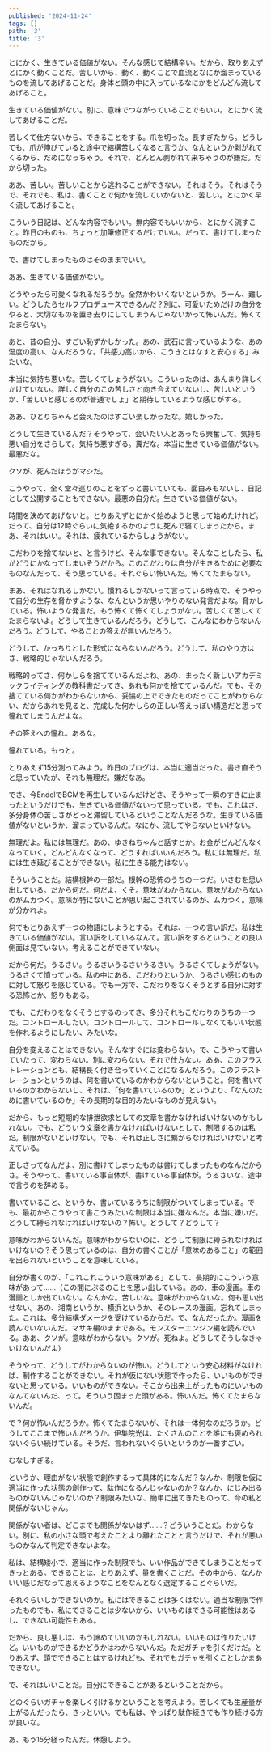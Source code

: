 ```yaml
---
published: '2024-11-24'
tags: []
path: '3'
title: '3'
---
```


とにかく、生きている価値がない。そんな感じで結構辛い。だから、取りあえずとにかく動くことだ。苦しいから、動く、動くことで血流となにか溜まっているものを流してあげることだ。身体と頭の中に入っているなにかをどんどん流してあげること。

生きている価値がない。別に、意味でつながっていることでもいい。とにかく流してあげることだ。

苦しくて仕方ないから、できることをする。爪を切った。長すぎたから。どうしても、爪が伸びていると途中で結構苦しくなると言うか、なんというか剥がれてくるから、だめになっちゃう。それで、どんどん剥がれて来ちゃうのが嫌だ。だから切った。

ああ、苦しい。苦しいことから逃れることができない。それはそう。それはそうで、それでも、私は、書くことで何かを流していかないと、苦しい。とにかく早く流してあげること。

こういう日記は、どんな内容でもいい。無内容でもいいから、とにかく流すこと。昨日のものも、ちょっと加筆修正するだけでいい。だって、書けてしまったものだから。

で、書けてしまったものはそのままでいい。

ああ、生きている価値がない。

どうやったら可愛くなれるだろうか。全然かわいくないというか。うーん、難しい。どうしたらセルフプロデュースできるんだ？別に、可愛いためだけの自分をやると、大切なものを置き去りにしてしまうんじゃないかって怖いんだ。怖くてたまらない。

あと、昔の自分、すごい恥ずかしかった。あの、武石に言っているような、あの湿度の高い、なんだろうな。「共感力高いから、こうきとはなすと安心する」みたいな。

本当に気持ち悪いな。苦しくてしょうがない。こういったのは、あんまり詳しくかけていない。詳しく自分のこの苦しさと向き合えていないし、苦しいというか、「苦しいと感じるのが普通でしょ」と期待しているような感じがする。

ああ、ひとりちゃんと会えたのはすごい楽しかったな。嬉しかった。

どうして生きているんだ？そうやって、会いたい人とあったら興奮して、気持ち悪い自分をさらして。気持ち悪すぎる。糞だな。本当に生きている価値がない。最悪だな。

クソが、死んだほうがマシだ。

こうやって、全く堂々巡りのことをずっと書いていても、面白みもないし、日記として公開することもできない。最悪の自分だ。生きている価値がない。

時間を決めてあげないと。とりあえずとにかく始めようと思って始めたけれど。だって、自分は12時ぐらいに気絶するかのように死んで寝てしまったから。まあ、それはいい。それは、疲れているからしょうがない。

こだわりを捨てないと、と言うけど、そんな事できない。そんなことしたら、私がどうにかなってしまいそうだから。このこだわりは自分が生きるために必要なものなんだって、そう思っている。それぐらい怖いんだ。怖くてたまらない。

まあ、それはなれるしかない。慣れるしかないって言っている時点で、そうやって自分の生存を脅かすような、なんというか思いやりのない発言だよな。脅かしている。怖いような発言だ。もう怖くて怖くてしょうがない。苦しくて苦しくてたまらないよ。どうして生きているんだろう。どうして、こんなにわからないんだろう。どうして、やることの答えが無いんだろう。

どうして、かっちりとした形式にならないんだろう。どうして、私のやり方はさ、戦略的じゃないんだろう。

戦略的ってさ、何かしらを捨てているんだよね。あの、まったく新しいアカデミックライティングの教科書だってさ、あれも何かを捨てているんだ。でも、その捨てている何かがわからないから、妥協の上でできたものだってことがわからない、だからあれを見ると、完成した何かしらの正しい答えっぽい構造だと思って憧れてしまうんだよな。

その答えへの憧れ。あるな。

憧れている。もっと。

とりあえず15分測ってみよう。昨日のブログは、本当に適当だった。書き直そうと思っていたが、それも無理だ。嫌だなあ。

でさ、今EndelでBGMを再生しているんだけどさ、そうやって一瞬のすきに止まったというだけでも、生きている価値がないって思っている。でも、これはさ、多分身体の苦しさがどっと滞留しているということなんだろうな。生きている価値がないというか、溜まっているんだ。なにか、流してやらないといけない。

無理だよ。私には無理だ。あの、ゆきねちゃんと話すとか。お金がどんどんなくなっていく。どんどんなくなって、どうすればいいんだろう。私には無理だ。私には生き延びることができない。私に生きる能力はない。

そういうことだ。結構根幹の一部だ。根幹の恐怖のうちの一つだ。いさむを思い出している。だから何だ。何だよ、くそ。意味がわからない。意味がわからないのがムカつく。意味が特にないことが思い起こされているのが、ムカつく。意味が分かれよ。

何でもとりあえず一つの物語にしようとする。それは、一つの言い訳だ。私は生きている価値がない。言い訳をしているなんて。言い訳をするということの良い側面は見ていない。考えることができていない。

だから何だ。うるさい。うるさいうるさいうるさい。うるさくてしょうがない。うるさくて憤っている。私の中にある、こだわりというか、うるさい感じのものに対して怒りを感じている。でも一方で、こだわりをなくそうとする自分に対する恐怖とか、怒りもある。

でも、こだわりをなくそうとするのってさ、多分それもこだわりのうちの一つだ。コントロールしたい。コントロールして、コントロールしなくてもいい状態を作れるようにしたい、みたいな。

自分を変えることはできない。そんなすぐには変わらない。で、こうやって書いていたって、変わらない。別に変わらない。それで仕方ない。ああ、このフラストレーションとも、結構長く付き合っていくことになるんだろう。このフラストレーションというのは、何を書いているのかわからないということ。何を書いているのかわからないし、それは、「何を書いているのか」というより、「なんのために書いているのか」その長期的な目的みたいなものが見えない。

だから、もっと短期的な排泄欲求としての文章を書かなければいけないのかもしれない。でも、どういう文章を書かなければいけないとして、制限するのは私だ。制限がないといけない。でも、それは正しさに繋がらなければいけないと考えている。

正しさってなんだよ、別に書けてしまったものは書けてしまったものなんだからさ。そうやって、書いている事自体が、書けている事自体が。うるさいな、途中で言うのを辞める。

書いていること、というか、書いているうちに制限がついてしまっている。でも、最初からこうやって書こうみたいな制限は本当に嫌なんだ。本当に嫌いだ。どうして縛られなければいけないの？怖い。どうして？どうして？

意味がわからないんだ。意味がわからないのに、どうして制限に縛られなければいけないの？そう思っているのは、自分の書くことが「意味のあること」の範囲を出られないということを意味している。

自分が書くのが、「これこれこういう意味がある」として、長期的にこういう意味があって……（この間にぷるのことを思い出している。あの、車の漫画。車の漫画としか出ていない。なんかな。苦しいな。意味がわからないな。何も思い出せない。あの、湘南というか、横浜というか、そのレースの漫画。忘れてしまった。これは、多分結構ダメージを受けているからだ。で、なんだったか。漫画を読んでいないんだ。マサキ編のままである。モンスターエンジン編を読んでいる。ああ、クソが。意味がわからない。クソが。死ねよ。どうしてそうしなきゃいけないんだよ）

そうやって、どうしてがわからないのが怖い。どうしてという安心材料がなければ、制作することができない。それが仮にない状態で作ったら、いいものができないと思っている。いいものができない。そこから出来上がったものにいいものなんてないんだ、って。そういう固まった頭がある。怖いんだ。怖くてたまらないんだ。

で？何が怖いんだろうか。怖くてたまらないが、それは一体何なのだろうか。どうしてここまで怖いんだろうか。伊集院光は、たくさんのことを誰にも褒められないぐらい続けている。そうだ、言われないぐらいというのが一番すごい。

むなしすぎる。

というか、理由がない状態で創作するって具体的になんだ？なんか、制限を仮に適当に作った状態の創作って、駄作になるんじゃないのか？なんか、にじみ出るものがないんじゃないのか？制限みたいな、簡単に出てきたものって、今の私と関係がないじゃん。

関係がない者は、どこまでも関係がないはず……？どういうことだ。わからない。別に、私の小さな頭で考えたことより離れたことと言うだけで、それが悪いものかなんて判定できないよな。

私は、結構矮小で、適当に作った制限でも、いい作品ができてしまうことだってきっとある。できることは、とりあえず、量を書くことだ。その中から、なんかいい感じだなって思えるようなことをなんとなく選定することぐらいだ。

それぐらいしかできないのか。私にはできることは多くはない。適当な制限で作ったものでも、私にできることは少ないから、いいものはできる可能性はあるし、できない可能性もある。

だから、良し悪しは、もう諦めていいのかもしれない。いいものは作りたいけど。いいものができるかどうかはわからないんだ。ただガチャを引くだけだ。とりあえず、頭でできることはするけれども、それでもガチャを引くことしかまあできない。

で、それはいいことだ。自分にできることがあるということだから。

どのぐらいガチャを楽しく引けるかということを考えよう。苦しくても生産量が上がるんだったら、きっといい。でも私は、やっぱり駄作続きでも作り続ける方が良いな。

あ、もう15分経ったんだ。休憩しよう。

